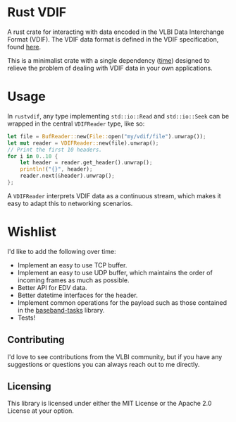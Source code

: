# Rust VDIF
A rust crate for interacting with data encoded in the VLBI Data Interchange Format (VDIF). The VDIF data format is defined in the VDIF specification, found [here](https://vlbi.org/vlbi-standards/vdif/).

This is a minimalist crate with a single dependency ([time](https://crates.io/crates/time)) designed to relieve the problem of dealing with VDIF data in your own applications.

# Usage
In `rustvdif`, any type implementing `std::io::Read` and `std::io::Seek` can be wrapped in the central `VDIFReader` type, like so:
```rust
let file = BufReader::new(File::open("my/vdif/file").unwrap());
let mut reader = VDIFReader::new(file).unwrap();
// Print the first 10 headers.
for i in 0..10 {
    let header = reader.get_header().unwrap();
    println!("{}", header);
    reader.next(&header).unwrap();
};
```
A `VDIFReader` interprets VDIF data as a continuous stream, which makes it easy to adapt this to networking scenarios.

# Wishlist
I'd like to add the following over time:

- Implement an easy to use TCP buffer.
- Implement an easy to use UDP buffer, which maintains the order of incoming frames as much as possible.
- Better API for EDV data.
- Better datetime interfaces for the header.
- Implement common operations for the payload such as those contained in the [baseband-tasks](https://baseband.readthedocs.io/projects/baseband-tasks/en/stable/) library.
- Tests!

## Contributing
I'd love to see contributions from the VLBI community, but if you have any suggestions or questions you can always reach out to me directly.

## Licensing
This library is licensed under either the MIT License or the Apache 2.0 License at your option.